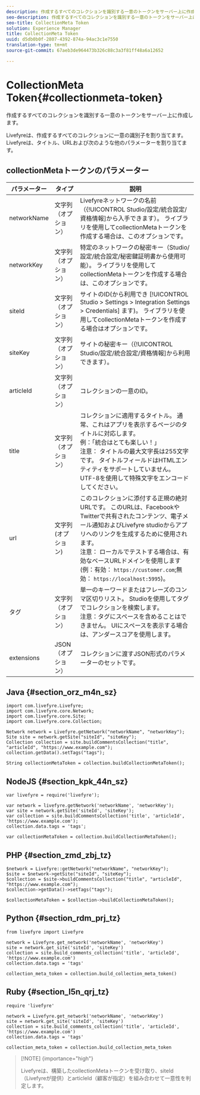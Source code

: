 ```yaml
---
description: 作成するすべてのコレクションを識別する一意のトークンをサーバー上に作成します。
seo-description: 作成するすべてのコレクションを識別する一意のトークンをサーバー上に作成します。
seo-title: CollectionMeta Token
solution: Experience Manager
title: CollectionMeta Token
uuid: d5db0b0f-2807-4392-874a-94ac3c1e7550
translation-type: tm+mt
source-git-commit: 67aeb3de964473b326c88c3a3f81ff48a6a12652

---
```



# CollectionMeta Token{#collectionmeta-token}

作成するすべてのコレクションを識別する一意のトークンをサーバー上に作成します。

Livefyreは、作成するすべてのコレクションに一意の識別子を割り当てます。 Livefyreは、タイトル、URLおよび次のような他のパラメーターを割り当てます。

## collectionMetaトークンのパラメーター

| パラメーター | タイプ | 説明 |
|--- |--- |--- |
| networkName | 文字列（オプション） | Livefyreネットワークの名前（{!UICONTROL Studio/設定/統合設定/資格情報]から入手できます）。 ライブラリを使用してcollectionMetaトークンを作成する場合は、このオプションです。 |
| networkKey | 文字列（オプション） | 特定のネットワークの秘密キー（Studio/設定/統合設定/秘密鍵証明書から使用可能）。 ライブラリを使用してcollectionMetaトークンを作成する場合は、このオプションです。 |
| siteId | 文字列（オプション） | サイトのID(から利用でき [!UICONTROL Studio > Settings > Integration Settings > Credentials] ます)。 ライブラリを使用してcollectionMetaトークンを作成する場合はオプションです。 |
| siteKey | 文字列（オプション） | サイトの秘密キー（{!UICONTROL Studio/設定/統合設定/資格情報]から利用できます）。 |
| articleId | 文字列（オプション） | コレクションの一意のID。 |
| title | 文字列（オプション） | コレクションに適用するタイトル。 通常、これはアプリを表示するページのタイトルに対応します。 <br>例：「統合はとても楽しい！」<br>注意： タイトルの最大文字長は255文字です。 タイトルフィールドはHTMLエンティティをサポートしていません。 UTF-8を使用して特殊文字をエンコードしてください。 |
| url | 文字列 (オプション) | このコレクションに添付する正規の絶対URLです。 このURLは、FacebookやTwitterで共有されたコンテンツ、電子メール通知およびLivefyre studioからアプリへのリンクを生成するために使用されます。 <br>注意： ローカルでテストする場合は、有効なベースURLドメインを使用します(例：有効： `https://customer.com`;無効： `https://localhost:5995`)。 |
| タグ | 文字列（オプション） | 単一のキーワードまたはフレーズのコンマ区切りリスト。 Studioを使用してタグでコレクションを検索します。  </br>注意：タグにスペースを含めることはできません。 UIにスペースを表示する場合は、アンダースコアを使用します。 |
| extensions | JSON（オプション） | コレクションに渡すJSON形式のパラメーターのセットです。 |

## Java {#section_orz_m4n_sz}

```
import com.livefyre.Livefyre; 
import com.livefyre.core.Network; 
import com.livefyre.core.Site; 
import com.livefyre.core.Collection; 
  
Network network = Livefyre.getNetwork("networkName", "networkKey"); 
Site site = network.getSite("siteId", "siteKey"); 
Collection collection = site.buildCommentsCollection("title", "articleId", "https://www.example.com"); 
collection.getData().setTags("tags"); 
  
String collectionMetaToken = collection.buildCollectionMetaToken();
```

## NodeJS {#section_kpk_44n_sz}

```
var livefyre = require('livefyre'); 
  
var network = livefyre.getNetwork('networkName', 'networkKey'); 
var site = network.getSite('siteId', 'siteKey'); 
var collection = site.buildCommentsCollection('title', 'articleId', 'https://www.example.com'); 
collection.data.tags = 'tags'; 
  
var collectionMetaToken = collection.buildCollectionMetaToken(); 
```

## PHP {#section_zmd_zbj_tz}

```
$network = Livefyre::getNetwork("networkName", "networkKey"); 
$site = $network->getSite("siteId", "siteKey"); 
$collection = $site->buildCommentsCollection("title", "articleId", "https://www.example.com"); 
$collection->getData()->setTags("tags"); 
  
$collectionMetaToken = $collection->buildCollectionMetaToken();
```

## Python {#section_rdm_prj_tz}

```
from livefyre import Livefyre 
  
network = Livefyre.get_network('networkName', 'networkKey') 
site = network.get_site('siteId', 'siteKey') 
collection = site.build_comments_collection('title', 'articleId', 'https://www.example.com') 
collection.data.tags = 'tags' 
  
collection_meta_token = collection.build_collection_meta_token()
```

## Ruby {#section_l5n_qrj_tz}

```
require 'livefyre' 
  
network = Livefyre.get_network('networkName', 'networkKey') 
site = network.get_site('siteId', 'siteKey') 
collection = site.build_comments_collection('title', 'articleId', 'https://www.example.com') 
collection.data.tags = 'tags' 
  
collection_meta_token = collection.build_collection_meta_token 
```

>[!NOTE] {importance="high"}
>
>Livefyreは、構築したcollectionMetaトークンを受け取り、siteId（Livefyreが提供）とarticleId（顧客が指定）を組み合わせて一意性を判定します。

